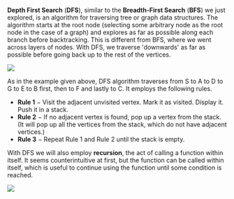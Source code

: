 <!--title={Depth First Search}-->

<!--concepts{Depth First Search}-->

<!--badges={Algorithmns:10}-->

**Depth First Search** (**DFS**), similar to the **Breadth-First Search** (**BFS**) we just explored, is an algorithm for traversing tree or graph data structures. The algorithm starts at the root node (selecting some arbitrary node as the root node in the case of a graph) and explores as far as possible along each branch before backtracking. This is different from BFS, where we went across layers of nodes. With DFS, we traverse 'downwards' as far as possible before going back up to the rest of the vertices.

![](https://i.imgur.com/Mty3gRG.jpg)

As in the example given above, DFS algorithm traverses from S to A to D to G to E to B first, then to F and lastly to C. It employs the following rules.

- **Rule 1** − Visit the adjacent unvisited vertex. Mark it as visited. Display it. Push it in a stack.
- **Rule 2** − If no adjacent vertex is found, pop up a vertex from the stack. (It will pop up all the vertices from the stack, which do not have adjacent vertices.)
- **Rule 3** − Repeat Rule 1 and Rule 2 until the stack is empty.

With DFS we will also employ **recursion**, the act of calling a function within itself. It seems counterintuitive at first, but the function can be called within itself, which is useful to continue using the function until some condition is reached. 

![](https://i.imgur.com/bf5i7Gz.png)
